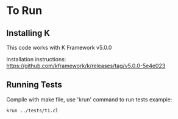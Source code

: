 # To Run

## Installing K

This code works with K Framework v5.0.0

Installation instructions: https://github.com/kframework/k/releases/tag/v5.0.0-5e4e023

## Running Tests

Compile with make file, use 'krun' command to run tests
example: 
```
krun ../tests/t1.cl
```
